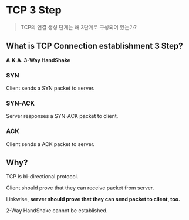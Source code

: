 # TCP 3 Step

> TCP의 연결 생성 단계는 왜 3단계로 구성되어 있는가?

## What is TCP Connection establishment 3 Step?

**A.K.A. 3-Way HandShake**

### SYN

Client sends a SYN packet to server.

### SYN-ACK

Server responses a SYN-ACK packet to client.

### ACK

Client sends a ACK packet to server.

## Why?

TCP is bi-directional protocol.

Client should prove that they can receive packet from server.

Linkwise, **server should prove that they can send packet to client, too.**

2-Way HandShake cannot be established.
